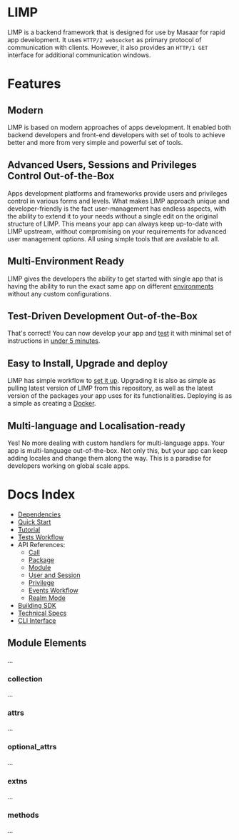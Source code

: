 # LIMP
LIMP is a backend framework that is designed for use by Masaar for rapid app development. It uses `HTTP/2 websocket` as primary protocol of communication with clients. However, it also provides an `HTTP/1 GET` interface for additional communication windows.

# Features
## Modern
LIMP is based on modern approaches of apps development. It enabled both backend developers and front-end developers with set of tools to achieve better and more from very simple and powerful set of tools.

## Advanced Users, Sessions and Privileges Control Out-of-the-Box
Apps development platforms and frameworks provide users and privileges control in various forms and levels. What makes LIMP approach unique and developer-friendly is the fact user-management has endless aspects, with the ability to extend it to your needs without a single edit on the original structure of LIMP. This means your app can always keep up-to-date with LIMP upstream, without compromising on your requirements for advanced user management options. All using simple tools that are available to all.

## Multi-Environment Ready
LIMP gives the developers the ability to get started with single app that is having the ability to run the exact same app on different [environments](#package-configuration) without any custom configurations.

## Test-Driven Development Out-of-the-Box
That's correct! You can now develop your app and [test](#limp-tests-workflow) it with minimal set of instructions in [under 5 minutes](#5min-app).

## Easy to Install, Upgrade and deploy
LIMP has simple workflow to [set it up](#setting-up-limp). Upgrading it is also as simple as pulling latest version of LIMP from this repository, as well as the latest version of the packages your app uses for its functionalities. Deploying is as a simple as creating a [Docker](https://www.docker.com).

## Multi-language and Localisation-ready
Yes! No more dealing with custom handlers for multi-language apps. Your app is multi-language out-of-the-box. Not only this, but your app can keep adding locales and change them along the way. This is a paradise for developers working on global scale apps.

# Docs Index
* [Dependencies](/docs/dependencies.md)
* [Quick Start](/docs/quick-start.md)
* [Tutorial](/docs/tutorial.md)
* [Tests Workflow](/docs.tests.md)
* API References:
  * [Call](/docs/api-call.md)
  * [Package](/docs/api-package.md)
  * [Module](/docs/api-module.md)
  * [User and Session](/docs/api-user-session.md)
  * [Privilege](/docs/api-privilege.md)
  * [Events Workflow](/docs/api-event.md)
  * [Realm Mode](/docs/api-realm.md)
* [Building SDK](/docs/build-sdk.md)
* [Technical Specs](/docs/technical.md)
* [CLI Interface](/docs/cli.md)



## Module Elements
...

### collection
...

### attrs
...

### optional_attrs
...

### extns
...

### methods
...